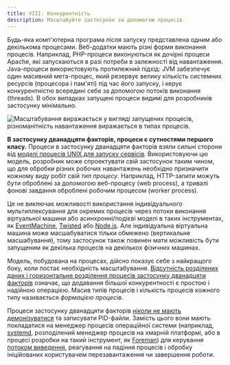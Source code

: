```yaml
---
title: VIII. Конкурентність
description: Масштабуйте застосунок за допомогою процесів
---
```

Будь-яка комп'ютерна програма після запуску представлена одним або декількома процесами. Веб-додатки мають різні форми виконання процесів. Наприклад, PHP-процеси виконуються як дочірні процеси Apache, які запускаються в разі потреби в залежності від навантаження. Java-процеси використовують протилежний підхід: JVM забезпечує один масивний мета-процес, який резервує велику кількість системних ресурсів (процесора і пам'яті) під час його запуску, і керує конкурентністю всередині себе за допомогою потоків виконання (threads). В обох випадках запущені процеси видимі для розробників застосунку мінімально.

![Масштабування виражається у вигляді запущених процесів, різноманітність навантаження виражається в типах процесів.](/images/process-types.png)

**В застосунку дванадцяти факторів, процеси є сутностями першого класу.** Процеси в застосунку дванадцяти факторів взяли сильні сторони від [моделі процесів UNIX для запуску сервісів](https://adam.herokuapp.com/past/2011/5/9/applying_the_unix_process_model_to_web_apps/). Використовуючи цю модель, розробник може спроектувати свій застосунок таким чином, що для обробки різних робочих навантажень необхідно призначити кожному виду робіт свій *тип процесу*. Наприклад, HTTP-запити можуть бути оброблені за допомогою веб-процесу (web process), а тривалі фонові завдання оброблені робочим процесом (worker process).

Це не виключає можливості використання індивідуального мультиплексування для окремих процесів через потоки виконання віртуальної машини або асинхронні/подієві моделі в таких інструментах, як [EventMachine](https://github.com/eventmachine/eventmachine), [Twisted](http://twistedmatrix.com/trac/) або [Node.js](http://nodejs.org/). Але індивідуальна віртуальна машина може масшабуватися тільки обмежено (вертикальне масшабування), тому застосунок також повинен мати можливість бути запущеним як декілька процесів на декількох фізичних машинах.

Модель, побудована на процесах, дійсно показує себе з найкращого боку, коли постає необхідність масштабування. [Відсутність розділених даних і горизонтальне розділення процесів застосунку дванадцяти факторів](./processes) означає, що додавання більшої конкурентності є простою і надійною операцією. Масив типів процесів і кількість процесів кожного типу називається *формацією процесів*.

Процеси застосунку дванадцяти факторів [ніколи не мають демонізуватися](http://dustin.github.com/2010/02/28/running-processes.html) та записувати PID-файли. Замість цього вони мають покладатися на менеджер процесів операційної системи (наприклад, [systemd](https://www.freedesktop.org/wiki/Software/systemd/), розподілений менеджер процесів на хмарній платформі, або в процесі розробки на такий інструмент, як [Foreman](http://blog.daviddollar.org/2011/05/06/introducing-foreman.html)) для керування [потоком виведення](./logs), реагування на падіння процесів і обробку ініційованих користувачем перезавантаження чи завершення роботи.
